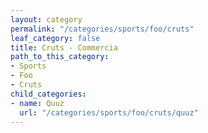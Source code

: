 ```yaml
---
layout: category
permalink: "/categories/sports/foo/cruts"
leaf_category: false
title: Cruts - Commercia
path_to_this_category:
- Sports
- Foo
- Cruts
child_categories:
- name: Quuz
  url: "/categories/sports/foo/cruts/quuz"
---
```

